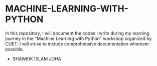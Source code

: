 # MACHINE-LEARNING-WITH-PYTHON
In this repository, I will document the codes I write during my learning journey in the "Machine Learning with Python" workshop organized by CUET.
I will strive to include comprehensive documentation wherever possible.
- SHAWKIK ISLAM JOHA
